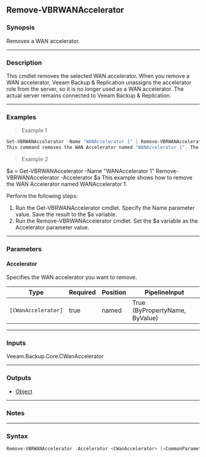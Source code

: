 Remove-VBRWANAccelerator
------------------------

### Synopsis
Removes a WAN accelerator.

---

### Description

This cmdlet removes the selected WAN accelerator.
When you remove a WAN accelerator, Veeam Backup & Replication unassigns the accelerator role from the server, so it is no longer used as a WAN accelerator. The actual server remains connected to Veeam Backup & Replication.

---

### Examples
> Example 1

```PowerShell
Get-VBRWANAccelerator -Name "WANAccelerator 1" | Remove-VBRWANAccelerator
This command removes the WAN Accelerator named "WANAccelerator 1". The accelerator is obtained with Get-VBRWANAccelerator and piped down.
```
> Example 2

$a = Get-VBRWANAccelerator -Name "WANAccelerator 1"
Remove-VBRWANAccelerator -Accelerator $a
This example shows how to remove the WAN Accelerator named WANAccelerator 1.

Perform the following steps:
1. Run the Get-VBRWANAccelerator cmdlet. Specify the Name parameter value. Save the result to the $a variable.
2. Run the Remove-VBRWANAccelerator cmdlet. Set the $a variable as the Accelerator parameter value.

---

### Parameters
#### **Accelerator**
Specifies the WAN accelerator you want to remove.

|Type               |Required|Position|PipelineInput                 |
|-------------------|--------|--------|------------------------------|
|`[CWanAccelerator]`|true    |named   |True (ByPropertyName, ByValue)|

---

### Inputs
Veeam.Backup.Core.CWanAccelerator

---

### Outputs
* [Object](https://learn.microsoft.com/en-us/dotnet/api/System.Object)

---

### Notes

---

### Syntax
```PowerShell
Remove-VBRWANAccelerator -Accelerator <CWanAccelerator> [<CommonParameters>]
```
